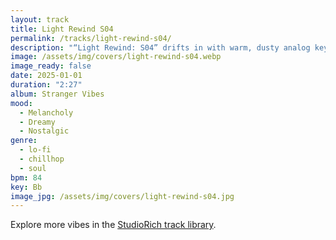 ```yaml
---
layout: track
title: Light Rewind S04
permalink: /tracks/light-rewind-s04/
description: "“Light Rewind: S04” drifts in with warm, dusty analog keys and muted drum loops, creating a laid-back lo-fi groove. Vinyl crackle and subtle tape warble run beneath mellow guitar riffs and lush synth pads, while soulful electric piano lines breathe depth into the mix. The track’s gentle sidechain and layered warmth make it feel both intimate and expansive — a hazy reverie pressed to tape, rewinding memory in every loop."
image: /assets/img/covers/light-rewind-s04.webp
image_ready: false
date: 2025-01-01
duration: "2:27"
album: Stranger Vibes
mood:
  - Melancholy
  - Dreamy
  - Nostalgic
genre:
  - lo-fi
  - chillhop
  - soul
bpm: 84
key: Bb
image_jpg: /assets/img/covers/light-rewind-s04.jpg
---
```


Explore more vibes in the [StudioRich track library](/tracks/).
